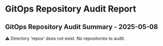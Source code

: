 # GitOps Repository Audit Report

## GitOps Repository Audit Summary - 2025-05-08
⚠️ Directory 'repos' does not exist. No repositories to audit.
